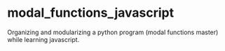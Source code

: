 # modal_functions_javascript
Organizing and modularizing a python program (modal functions master) while learning javascript.
